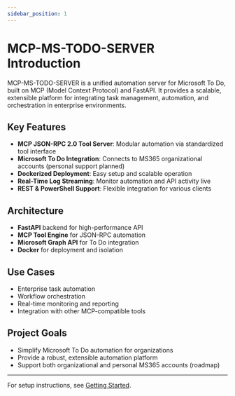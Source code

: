 ```yaml
---
sidebar_position: 1
---
```



# MCP-MS-TODO-SERVER Introduction

MCP-MS-TODO-SERVER is a unified automation server for Microsoft To Do, built on MCP (Model Context Protocol) and FastAPI. It provides a scalable, extensible platform for integrating task management, automation, and orchestration in enterprise environments.

## Key Features
- **MCP JSON-RPC 2.0 Tool Server**: Modular automation via standardized tool interface
- **Microsoft To Do Integration**: Connects to MS365 organizational accounts (personal support planned)
- **Dockerized Deployment**: Easy setup and scalable operation
- **Real-Time Log Streaming**: Monitor automation and API activity live
- **REST & PowerShell Support**: Flexible integration for various clients

## Architecture
- **FastAPI** backend for high-performance API
- **MCP Tool Engine** for JSON-RPC automation
- **Microsoft Graph API** for To Do integration
- **Docker** for deployment and isolation

## Use Cases
- Enterprise task automation
- Workflow orchestration
- Real-time monitoring and reporting
- Integration with other MCP-compatible tools

## Project Goals
- Simplify Microsoft To Do automation for organizations
- Provide a robust, extensible automation platform
- Support both organizational and personal MS365 accounts (roadmap)

---

For setup instructions, see [Getting Started](./getting-started.md).
